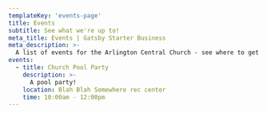 ```yaml
---
templateKey: 'events-page'
title: Events
subtitle: See what we're up to!
meta_title: Events | Gatsby Starter Business
meta_description: >-
  A list of events for the Arlington Central Church - see where to get involved.
events:
  - title: Church Pool Party
    description: >-
      A pool party!
    location: Blah Blah Somewhere rec center
    time: 10:00am - 12:00pm
---
```


